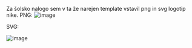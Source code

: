 Za šolsko nalogo sem v ta že narejen template vstavil png in svg logotip nike.
PNG:
![image](https://github.com/user-attachments/assets/363e7066-717a-4243-9a16-197cb2ea0a4a)

SVG:

![image](https://github.com/user-attachments/assets/ce382429-489e-4fc5-96d5-db9e9fa4dcf8)
